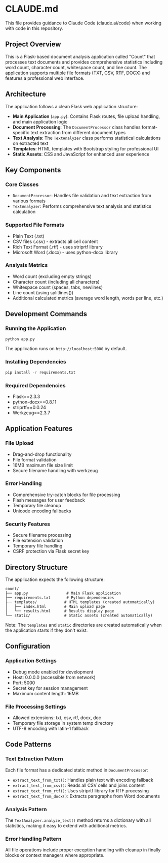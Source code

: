 # CLAUDE.md

This file provides guidance to Claude Code (claude.ai/code) when working with code in this repository.

## Project Overview

This is a Flask-based document analysis application called "Count" that processes text documents and provides comprehensive statistics including word count, character count, whitespace count, and line count. The application supports multiple file formats (TXT, CSV, RTF, DOCX) and features a professional web interface.

## Architecture

The application follows a clean Flask web application structure:

- **Main Application** (`app.py`): Contains Flask routes, file upload handling, and main application logic
- **Document Processing**: The `DocumentProcessor` class handles format-specific text extraction from different document types
- **Text Analysis**: The `TextAnalyzer` class performs statistical calculations on extracted text
- **Templates**: HTML templates with Bootstrap styling for professional UI
- **Static Assets**: CSS and JavaScript for enhanced user experience

## Key Components

### Core Classes
- `DocumentProcessor`: Handles file validation and text extraction from various formats
- `TextAnalyzer`: Performs comprehensive text analysis and statistics calculation

### Supported File Formats
- Plain Text (.txt)
- CSV files (.csv) - extracts all cell content
- Rich Text Format (.rtf) - uses striprtf library
- Microsoft Word (.docx) - uses python-docx library

### Analysis Metrics
- Word count (excluding empty strings)
- Character count (including all characters)
- Whitespace count (spaces, tabs, newlines)
- Line count (using splitlines())
- Additional calculated metrics (average word length, words per line, etc.)

## Development Commands

### Running the Application
```bash
python app.py
```
The application runs on `http://localhost:5000` by default.

### Installing Dependencies
```bash
pip install -r requirements.txt
```

### Required Dependencies
- Flask==2.3.3
- python-docx==0.8.11
- striprtf==0.0.24
- Werkzeug==2.3.7

## Application Features

### File Upload
- Drag-and-drop functionality
- File format validation
- 16MB maximum file size limit
- Secure filename handling with werkzeug

### Error Handling
- Comprehensive try-catch blocks for file processing
- Flash messages for user feedback
- Temporary file cleanup
- Unicode encoding fallbacks

### Security Features
- Secure filename processing
- File extension validation
- Temporary file handling
- CSRF protection via Flask secret key

## Directory Structure

The application expects the following structure:
```
count/
├── app.py                 # Main Flask application
├── requirements.txt       # Python dependencies
├── templates/            # HTML templates (created automatically)
│   ├── index.html        # Main upload page
│   └── results.html      # Results display page
└── static/               # Static assets (created automatically)
```

Note: The `templates` and `static` directories are created automatically when the application starts if they don't exist.

## Configuration

### Application Settings
- Debug mode enabled for development
- Host: 0.0.0.0 (accessible from network)
- Port: 5000
- Secret key for session management
- Maximum content length: 16MB

### File Processing Settings
- Allowed extensions: txt, csv, rtf, docx, doc
- Temporary file storage in system temp directory
- UTF-8 encoding with latin-1 fallback

## Code Patterns

### Text Extraction Pattern
Each file format has a dedicated static method in `DocumentProcessor`:
- `extract_text_from_txt()`: Handles plain text with encoding fallback
- `extract_text_from_csv()`: Reads all CSV cells and joins content
- `extract_text_from_rtf()`: Uses striprtf library for RTF processing
- `extract_text_from_docx()`: Extracts paragraphs from Word documents

### Analysis Pattern
The `TextAnalyzer.analyze_text()` method returns a dictionary with all statistics, making it easy to extend with additional metrics.

### Error Handling Pattern
All file operations include proper exception handling with cleanup in finally blocks or context managers where appropriate.